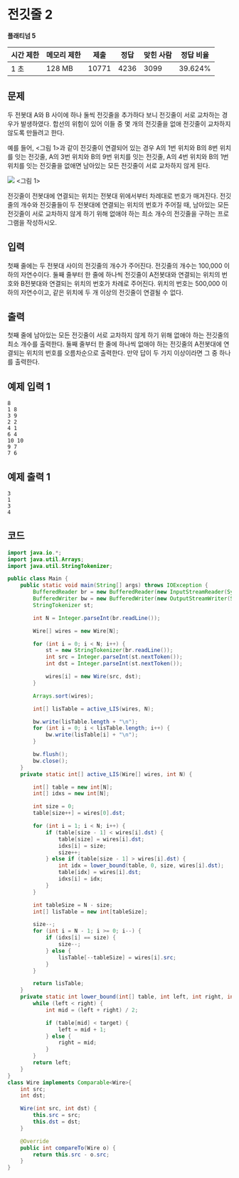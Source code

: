 # 전깃줄 2

**플래티넘 5**

|시간 제한	|메모리 제한	|제출	|정답	|맞힌 사람	|정답 비율|
|---|---|---|---|---|---|
|1 초	|128 MB|	10771	|4236	|3099	|39.624%|

## 문제

두 전봇대 A와 B 사이에 하나 둘씩 전깃줄을 추가하다 보니 전깃줄이 서로 교차하는 경우가 발생하였다. 합선의 위험이 있어 이들 중 몇 개의 전깃줄을 없애 전깃줄이 교차하지 않도록 만들려고 한다.

예를 들어, <그림 1>과 같이 전깃줄이 연결되어 있는 경우 A의 1번 위치와 B의 8번 위치를 잇는 전깃줄, A의 3번 위치와 B의 9번 위치를 잇는 전깃줄, A의 4번 위치와 B의 1번 위치를 잇는 전깃줄을 없애면 남아있는 모든 전깃줄이 서로 교차하지 않게 된다. 

![](https://upload.acmicpc.net/854620e2-d10b-4bb6-84f0-0dd4b89bfb13/-/preview/)
<그림 1>

전깃줄이 전봇대에 연결되는 위치는 전봇대 위에서부터 차례대로 번호가 매겨진다. 전깃줄의 개수와 전깃줄들이 두 전봇대에 연결되는 위치의 번호가 주어질 때, 남아있는 모든 전깃줄이 서로 교차하지 않게 하기 위해 없애야 하는 최소 개수의 전깃줄을 구하는 프로그램을 작성하시오.

## 입력 

첫째 줄에는 두 전봇대 사이의 전깃줄의 개수가 주어진다. 전깃줄의 개수는 100,000 이하의 자연수이다. 둘째 줄부터 한 줄에 하나씩 전깃줄이 A전봇대와 연결되는 위치의 번호와 B전봇대와 연결되는 위치의 번호가 차례로 주어진다. 위치의 번호는 500,000 이하의 자연수이고, 같은 위치에 두 개 이상의 전깃줄이 연결될 수 없다. 

## 출력 

첫째 줄에 남아있는 모든 전깃줄이 서로 교차하지 않게 하기 위해 없애야 하는 전깃줄의 최소 개수를 출력한다. 둘째 줄부터 한 줄에 하나씩 없애야 하는 전깃줄의 A전봇대에 연결되는 위치의 번호를 오름차순으로 출력한다. 만약 답이 두 가지 이상이라면 그 중 하나를 출력한다.

## 예제 입력 1

```
8
1 8
3 9
2 2
4 1
6 4
10 10
9 7
7 6
```

## 예제 출력 1

```
3
1
3
4
```

## 코드 

```java
import java.io.*;
import java.util.Arrays;
import java.util.StringTokenizer;

public class Main {
    public static void main(String[] args) throws IOException {
        BufferedReader br = new BufferedReader(new InputStreamReader(System.in));
        BufferedWriter bw = new BufferedWriter(new OutputStreamWriter(System.out));
        StringTokenizer st;

        int N = Integer.parseInt(br.readLine());

        Wire[] wires = new Wire[N];

        for (int i = 0; i < N; i++) {
            st = new StringTokenizer(br.readLine());
            int src = Integer.parseInt(st.nextToken());
            int dst = Integer.parseInt(st.nextToken());

            wires[i] = new Wire(src, dst);
        }

        Arrays.sort(wires);

        int[] lisTable = active_LIS(wires, N);

        bw.write(lisTable.length + "\n");
        for (int i = 0; i < lisTable.length; i++) {
            bw.write(lisTable[i] + "\n");
        }

        bw.flush();
        bw.close();
    }
    private static int[] active_LIS(Wire[] wires, int N) {

        int[] table = new int[N];
        int[] idxs = new int[N];

        int size = 0;
        table[size++] = wires[0].dst;

        for (int i = 1; i < N; i++) {
            if (table[size - 1] < wires[i].dst) {
                table[size] = wires[i].dst;
                idxs[i] = size;
                size++;
            } else if (table[size - 1] > wires[i].dst) {
                int idx = lower_bound(table, 0, size, wires[i].dst);
                table[idx] = wires[i].dst;
                idxs[i] = idx;
            }
        }

        int tableSize = N - size;
        int[] lisTable = new int[tableSize];

        size--;
        for (int i = N - 1; i >= 0; i--) {
            if (idxs[i] == size) {
                size--;
            } else {
                lisTable[--tableSize] = wires[i].src;
            }
        }

        return lisTable;
    }
    private static int lower_bound(int[] table, int left, int right, int target) {
        while (left < right) {
            int mid = (left + right) / 2;

            if (table[mid] < target) {
                left = mid + 1;
            } else {
                right = mid;
            }
        }
        return left;
    }
}
class Wire implements Comparable<Wire>{
    int src;
    int dst;

    Wire(int src, int dst) {
        this.src = src;
        this.dst = dst;
    }

    @Override
    public int compareTo(Wire o) {
        return this.src - o.src;
    }
}
```